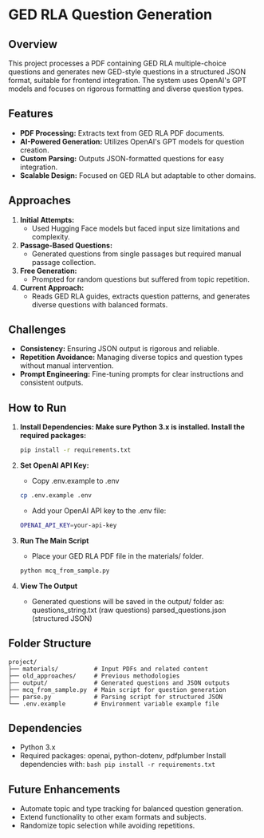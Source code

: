 # GED RLA Question Generation

## Overview

This project processes a PDF containing GED RLA multiple-choice questions and generates new GED-style questions in a structured JSON format, suitable for frontend integration. The system uses OpenAI's GPT models and focuses on rigorous formatting and diverse question types.

## Features

- **PDF Processing:** Extracts text from GED RLA PDF documents.
- **AI-Powered Generation:** Utilizes OpenAI's GPT models for question creation.
- **Custom Parsing:** Outputs JSON-formatted questions for easy integration.
- **Scalable Design:** Focused on GED RLA but adaptable to other domains.

## Approaches

1. **Initial Attempts:**
   - Used Hugging Face models but faced input size limitations and complexity.
2. **Passage-Based Questions:**
   - Generated questions from single passages but required manual passage collection.
3. **Free Generation:**
   - Prompted for random questions but suffered from topic repetition.
4. **Current Approach:**
   - Reads GED RLA guides, extracts question patterns, and generates diverse questions with balanced formats.

## Challenges

- **Consistency:** Ensuring JSON output is rigorous and reliable.
- **Repetition Avoidance:** Managing diverse topics and question types without manual intervention.
- **Prompt Engineering:** Fine-tuning prompts for clear instructions and consistent outputs.

## How to Run

1. **Install Dependencies: Make sure Python 3.x is installed. Install the required packages:**

   ```bash
   pip install -r requirements.txt
   ```

2. **Set OpenAI API Key:**

   - Copy .env.example to .env

   ```bash
   cp .env.example .env
   ```

   - Add your OpenAI API key to the .env file:

   ```bash
   OPENAI_API_KEY=your-api-key
   ```

3. **Run The Main Script**

   - Place your GED RLA PDF file in the materials/ folder.

   ```bash
   python mcq_from_sample.py
   ```

4. **View The Output**
   - Generated questions will be saved in the output/ folder as:
     questions_string.txt (raw questions)
     parsed_questions.json (structured JSON)

## Folder Structure

```
project/
├── materials/          # Input PDFs and related content
├── old_approaches/     # Previous methodologies
├── output/             # Generated questions and JSON outputs
├── mcq_from_sample.py  # Main script for question generation
├── parse.py            # Parsing script for structured JSON
└── .env.example        # Environment variable example file
```

## Dependencies

- Python 3.x
- Required packages: openai, python-dotenv, pdfplumber
  Install dependencies with:
  `bash
pip install -r requirements.txt
`

## Future Enhancements

- Automate topic and type tracking for balanced question generation.
- Extend functionality to other exam formats and subjects.
- Randomize topic selection while avoiding repetitions.
